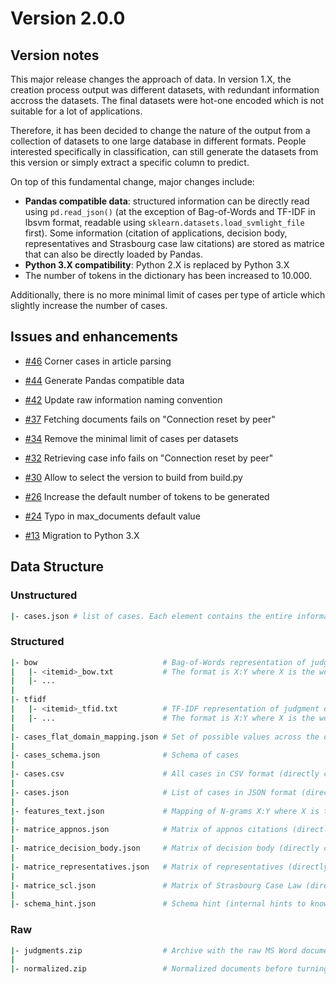 
# Version 2.0.0
## Version notes

This major release changes the approach of data. In version 1.X, the creation process output was different datasets, with redundant information accross the datasets.
The final datasets were hot-one encoded which is not suitable for a lot of applications.

Therefore, it has been decided to change the nature of the output from a collection of datasets to one large database in different formats. People interested specifically in classification, can still generate the datasets from this version or simply extract a specific column to predict.

On top of this fundamental change, major changes include:

-   **Pandas compatible data**: structured information can be directly read using `pd.read_json()` (at the exception of Bag-of-Words and TF-IDF in lbsvm format, readable using `sklearn.datasets.load_svmlight_file` first). Some information (citation of applications, decision body, representatives and Strasbourg case law citations) are stored as matrice that can also be directly loaded by Pandas.
-   **Python 3.X compatibility**: Python 2.X is replaced by Python 3.X
-   The number of tokens in the dictionary has been increased to 10.000.

Additionally, there is no more minimal limit of cases per type of article which slightly increase the number of cases.


## Issues and enhancements

-   [#46](https://github.com/echr-od/ECHR-OD_process/issues/46) Corner cases in article parsing

-   [#44](https://github.com/echr-od/ECHR-OD_process/issues/44) Generate Pandas compatible data

-   [#42](https://github.com/echr-od/ECHR-OD_process/issues/42) Update raw information naming convention

-   [#37](https://github.com/echr-od/ECHR-OD_process/issues/37) Fetching documents fails on "Connection reset by peer"

-   [#34](https://github.com/echr-od/ECHR-OD_process/issues/34) Remove the minimal limit of cases per datasets

-   [#32](https://github.com/echr-od/ECHR-OD_process/issues/32) Retrieving case info fails on "Connection reset by peer"

-   [#30](https://github.com/echr-od/ECHR-OD_process/issues/30) Allow to select the version to build from build.py

-   [#26](https://github.com/echr-od/ECHR-OD_process/issues/26) Increase the default number of tokens to be generated

-   [#24](https://github.com/echr-od/ECHR-OD_process/issues/24) Typo in max_documents default value

-   [#13](https://github.com/echr-od/ECHR-OD_process/issues/13) Migration to Python 3.X 


## Data Structure
### Unstructured

```sh
|- cases.json # list of cases. Each element contains the entire information about the case, including the judgment document. The format is nested.
```

### Structured

```sh
|- bow                            # Bag-of-Words representation of judgment documents
|   |- <itemid>_bow.txt           # The format is X:Y where X is the word id and Y the word occurrences in the judgment
|   |- ...
|
|- tfidf
|   |- <itemid>_tfid.txt          # TF-IDF representation of judgment documents
|   |- ...                        # The format is X:Y where X is the word id and Y the word weight
|
|- cases_flat_domain_mapping.json # Set of possible values across the dataset for each variable
|
|- cases_schema.json              # Schema of cases
|
|- cases.csv                      # All cases in CSV format (directly compatible with Pandas)
|
|- cases.json                     # List of cases in JSON format (directly compatible with Pandas)
|
|- features_text.json             # Mapping of N-grams X:Y where X is the N-gram and Y its id used for bow and tfidf
|                                 
|- matrice_appnos.json            # Matrix of appnos citations (directly compatible with Pandas)
|                                 
|- matrice_decision_body.json     # Matrix of decision body (directly compatible with Pandas)
|                                 
|- matrice_representatives.json   # Matrix of representatives (directly compatible with Pandas)
|
|- matrice_scl.json               # Matrix of Strasbourg Case Law (directly compatible with Pandas)
|
|- schema_hint.json               # Schema hint (internal hints to know how to encode unstructured data to structured data)
```

### Raw

```sh
|- judgments.zip                  # Archive with the raw MS Word documents
|
|- normalized.zip                 # Normalized documents before turning into Bag-of-Words
```
